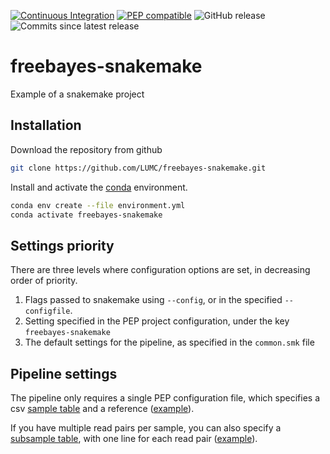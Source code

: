 [![Continuous Integration](https://github.com/LUMC/freebayes-snakemake/actions/workflows/ci.yml/badge.svg)](https://github.com/LUMC/freebayes-snakemake/actions/workflows/ci.yml)
[![PEP compatible](http://pepkit.github.io/img/PEP-compatible-green.svg)](http://pepkit.github.io)
![GitHub release](https://img.shields.io/github/v/release/LUMC/freebayes-snakemake)
![Commits since latest release](https://img.shields.io/github/commits-since/LUMC/freebayes-snakemake/latest)

# freebayes-snakemake
Example of a snakemake project

## Installation
Download the repository from github
```bash
git clone https://github.com/LUMC/freebayes-snakemake.git
```

Install and activate the
[conda](https://docs.conda.io/en/latest/miniconda.html)
environment.
```bash
conda env create --file environment.yml
conda activate freebayes-snakemake
```

## Settings priority
There are three levels where configuration options are set, in decreasing order
of priority.
1. Flags passed to snakemake using `--config`, or in the specified
   `--configfile`.
2. Setting specified in the PEP project configuration, under the key
   `freebayes-snakemake`
3. The default settings for the pipeline, as specified in the `common.smk` file

## Pipeline settings
The pipeline only requires a single PEP configuration file, which specifies a
csv [sample
table](https://github.com/LUMC/freebayes-snakemake/blob/main/tests/pep/samples.csv) and a reference
([example](https://github.com/LUMC/freebayes-snakemake/blob/main/tests/pep/project_config.yaml)).

If you have multiple read pairs per sample, you can also specify a [subsample
table](https://github.com/LUMC/freebayes-snakemake/blob/main/tests/pep/subsamples.csv),
with one line for each read pair
([example](https://github.com/LUMC/freebayes-snakemake/blob/main/tests/pep/subsamples.csv)).

